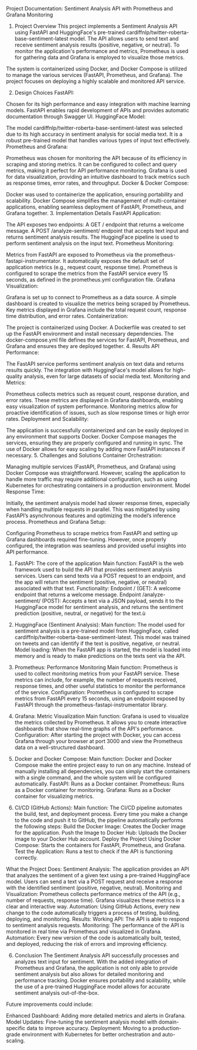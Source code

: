 Project Documentation: Sentiment Analysis API with Prometheus and Grafana Monitoring
1. Project Overview
This project implements a Sentiment Analysis API using FastAPI and HuggingFace's pre-trained cardiffnlp/twitter-roberta-base-sentiment-latest model. The API allows users to send text and receive sentiment analysis results (positive, negative, or neutral). To monitor the application's performance and metrics, Prometheus is used for gathering data and Grafana is employed to visualize those metrics.

The system is containerized using Docker, and Docker Compose is utilized to manage the various services (FastAPI, Prometheus, and Grafana). The project focuses on deploying a highly scalable and monitored API service.

2. Design Choices
FastAPI:

Chosen for its high performance and easy integration with machine learning models. FastAPI enables rapid development of APIs and provides automatic documentation through Swagger UI.
HuggingFace Model:

The model cardiffnlp/twitter-roberta-base-sentiment-latest was selected due to its high accuracy in sentiment analysis for social media text. It is a robust pre-trained model that handles various types of input text effectively.
Prometheus and Grafana:

Prometheus was chosen for monitoring the API because of its efficiency in scraping and storing metrics. It can be configured to collect and query metrics, making it perfect for API performance monitoring.
Grafana is used for data visualization, providing an intuitive dashboard to track metrics such as response times, error rates, and throughput.
Docker & Docker Compose:

Docker was used to containerize the application, ensuring portability and scalability. Docker Compose simplifies the management of multi-container applications, enabling seamless deployment of FastAPI, Prometheus, and Grafana together.
3. Implementation Details
FastAPI Application:

The API exposes two endpoints:
A GET / endpoint that returns a welcome message.
A POST /analyze-sentiment/ endpoint that accepts text input and returns sentiment analysis results.
The HuggingFace pipeline is used to perform sentiment analysis on the input text.
Prometheus Monitoring:

Metrics from FastAPI are exposed to Prometheus via the prometheus-fastapi-instrumentator. It automatically exposes the default set of application metrics (e.g., request count, response time).
Prometheus is configured to scrape the metrics from the FastAPI service every 15 seconds, as defined in the prometheus.yml configuration file.
Grafana Visualization:

Grafana is set up to connect to Prometheus as a data source. A simple dashboard is created to visualize the metrics being scraped by Prometheus.
Key metrics displayed in Grafana include the total request count, response time distribution, and error rates.
Containerization:

The project is containerized using Docker. A Dockerfile was created to set up the FastAPI environment and install necessary dependencies. The docker-compose.yml file defines the services for FastAPI, Prometheus, and Grafana and ensures they are deployed together.
4. Results
API Performance:

The FastAPI service performs sentiment analysis on text data and returns results quickly. The integration with HuggingFace's model allows for high-quality analysis, even for large datasets of social media text.
Monitoring and Metrics:

Prometheus collects metrics such as request count, response duration, and error rates. These metrics are displayed in Grafana dashboards, enabling easy visualization of system performance.
Monitoring metrics allow for proactive identification of issues, such as slow response times or high error rates.
Deployment and Scalability:

The application is successfully containerized and can be easily deployed in any environment that supports Docker. Docker Compose manages the services, ensuring they are properly configured and running in sync.
The use of Docker allows for easy scaling by adding more FastAPI instances if necessary.
5. Challenges and Solutions
Container Orchestration:

Managing multiple services (FastAPI, Prometheus, and Grafana) using Docker Compose was straightforward. However, scaling the application to handle more traffic may require additional configuration, such as using Kubernetes for orchestrating containers in a production environment.
Model Response Time:

Initially, the sentiment analysis model had slower response times, especially when handling multiple requests in parallel. This was mitigated by using FastAPI’s asynchronous features and optimizing the model’s inference process.
Prometheus and Grafana Setup:

Configuring Prometheus to scrape metrics from FastAPI and setting up Grafana dashboards required fine-tuning. However, once properly configured, the integration was seamless and provided useful insights into API performance.


1. FastAPI: The core of the application
Main function: FastAPI is the web framework used to build the API that provides sentiment analysis services. Users can send texts via a POST request to an endpoint, and the app will return the sentiment (positive, negative, or neutral) associated with that text.
Functionality:
Endpoint / (GET): A welcome endpoint that returns a welcome message.
Endpoint /analyze-sentiment/ (POST): Accepts a text via a JSON payload, sends it to the HuggingFace model for sentiment analysis, and returns the sentiment prediction (positive, neutral, or negative) for the text.ù

3. HuggingFace (Sentiment Analysis):
Main function: The model used for sentiment analysis is a pre-trained model from HuggingFace, called cardiffnlp/twitter-roberta-base-sentiment-latest. This model was trained on tweets and can identify if the text is positive, negative, or neutral.
Model loading: When the FastAPI app is started, the model is loaded into memory and is ready to make predictions on the texts sent via the API.

4. Prometheus: Performance Monitoring
Main function: Prometheus is used to collect monitoring metrics from your FastAPI service. These metrics can include, for example, the number of requests received, response times, and other useful statistics to monitor the performance of the service.
Configuration: Prometheus is configured to scrape metrics from FastAPI every 15 seconds, using an endpoint exposed by FastAPI through the prometheus-fastapi-instrumentator library.

5. Grafana: Metric Visualization
Main function: Grafana is used to visualize the metrics collected by Prometheus. It allows you to create interactive dashboards that show real-time graphs of the API's performance.
Configuration: After starting the project with Docker, you can access Grafana through your browser at port 3000 and view the Prometheus data on a well-structured dashboard.

6. Docker and Docker Compose:
Main function: Docker and Docker Compose make the entire project easy to run on any machine. Instead of manually installing all dependencies, you can simply start the containers with a single command, and the whole system will be configured automatically.
FastAPI: Runs as a Docker container.
Prometheus: Runs as a Docker container for monitoring.
Grafana: Runs as a Docker container for visualizing metrics.

7. CI/CD (GitHub Actions):
Main function: The CI/CD pipeline automates the build, test, and deployment process. Every time you make a change to the code and push it to GitHub, the pipeline automatically performs the following steps:
Build the Docker Image: Creates the Docker image for the application.
Push the Image to Docker Hub: Uploads the Docker image to your Docker Hub account.
Deploy the Project Using Docker Compose: Starts the containers for FastAPI, Prometheus, and Grafana.
Test the Application: Runs a test to check if the API is functioning correctly.

What the Project Does:
Sentiment Analysis: The application provides an API that analyzes the sentiment of a given text using a pre-trained HuggingFace model. Users can send a text via a POST request and receive a response with the identified sentiment (positive, negative, neutral).
Monitoring and Visualization:
Prometheus collects performance metrics of the API (e.g., number of requests, response time).
Grafana visualizes these metrics in a clear and interactive way.
Automation: Using GitHub Actions, every new change to the code automatically triggers a process of testing, building, deploying, and monitoring.
Results:
Working API: The API is able to respond to sentiment analysis requests.
Monitoring: The performance of the API is monitored in real time via Prometheus and visualized in Grafana.
Automation: Every new version of the code is automatically built, tested, and deployed, reducing the risk of errors and improving efficiency.

6. Conclusion
The Sentiment Analysis API successfully processes and analyzes text input for sentiment. With the added integration of Prometheus and Grafana, the application is not only able to provide sentiment analysis but also allows for detailed monitoring and performance tracking. Docker ensures portability and scalability, while the use of a pre-trained HuggingFace model allows for accurate sentiment analysis out-of-the-box.

Future improvements could include:

Enhanced Dashboard: Adding more detailed metrics and alerts in Grafana.
Model Updates: Fine-tuning the sentiment analysis model with domain-specific data to improve accuracy.
Deployment: Moving to a production-grade environment with Kubernetes for better orchestration and auto-scaling.

